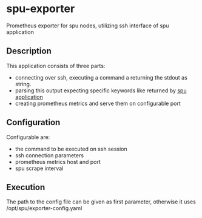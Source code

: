 # spu-exporter
Prometheus exporter for spu nodes, utilizing ssh interface of spu application

## Description

This application consists of three parts:
 - connecting over ssh, executing a command a returning the stdout as string.
 - parsing this output expecting specific keywords like returned by [spu application](https://www.applicata.bg/jnspu.html)
 - creating prometheus metrics and serve them on configurable port
 
## Configuration

Configurable are:
 - the command to be executed on ssh session
 - ssh connection parameters
 - prometheus metrics host and port
 - spu scrape interval

## Execution

The path to the config file can be given as first parameter, otherwise it uses /opt/spu/exporter-config.yaml

